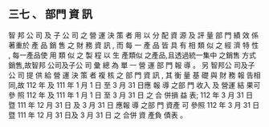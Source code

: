 
## 三七 、 部門 資 訊

 智 邦 公 司 及 子 公 司 之 營 運 決 策 者 用 以 分 配 資 源 及 評 量 部 門 績 效 係 著重於 產 品 銷 售 之 財 務 資 訊 , 而 每 一 產 品 皆 具 有 相 類 似 之 經 濟 特 性 , 每一產品使 用 類 似 之 製 程 以 生 產類似 之產品,且透過統一集中 之銷售 方式銷售,故智邦 公司及子公 司 彙 總 為 單 一 營 運 部 門 報 導 。 另 智邦公 司及子 公 司 提 供 給 營 運 決 策 者 複 核 之 部 門 資 訊 , 其 衡 量 基 礎 與 財 務 報 告相 同,故 112 年 及 111 年 1 月 1 日 至 3 月 31 日應 報 導 之部 門 收入 及 營運 結 果可 參 照 112 年 及 111 年 1 月 1 日 至 3 月 31 日 之 合 併損 益 表; 112 年 3 月 31 日 暨 111 年 12 月 31 日 及 3 月 31 日 應報 導 之部 門 資產 可 參照 112 年 3 月 31 日暨 111 年 12 月 31 日及 3 月 31 日 之 合併 資 產負 債表 。